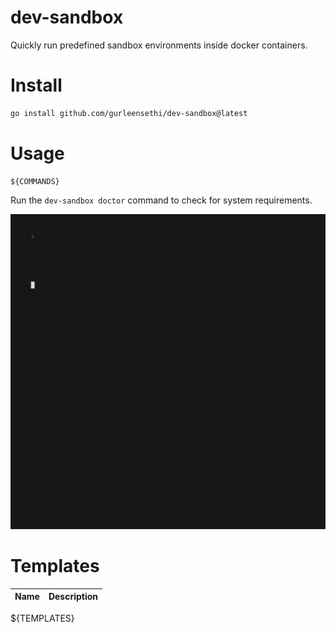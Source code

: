 # dev-sandbox

Quickly run predefined sandbox environments inside docker containers.

# Install

```bash
go install github.com/gurleensethi/dev-sandbox@latest
```

# Usage

```text
${COMMANDS}
```

Run the `dev-sandbox doctor` command to check for system requirements.

<img alt="Welcome to VHS" src="https://raw.githubusercontent.com/gurleensethi/dev-sandbox/main/out.gif" />

# Templates

| Name | Description |
| ---- | ----------- |
${TEMPLATES}
